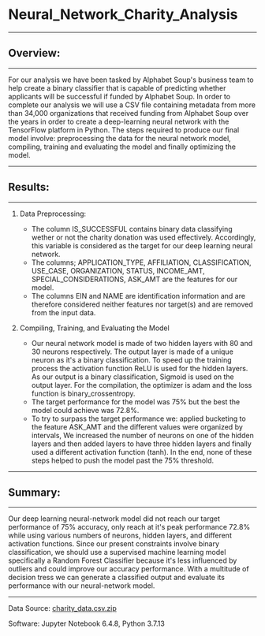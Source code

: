 # Neural_Network_Charity_Analysis
---
## Overview:
---

For our analysis we have been tasked by Alphabet Soup's business team to help create a binary classifier that is capable of predicting whether applicants will be successful if funded by Alphabet Soup. In order to complete our analysis we will use a CSV file containing metadata from more than 34,000 organizations that received funding from Alphabet Soup over the years in order to create a deep-learning neural network with the TensorFlow platform in Python. The steps required to produce our final model involve: preprocessing the data for the neural network model, compiling, training and evaluating the model and finally optimizing the model. 

---
## Results:
---

   1. Data Preprocessing:

      - The column IS_SUCCESSFUL contains binary data classifying wether or not the charity donation was used effectively. Accordingly, this variable is           considered as the target for our deep learning neural network.
      - The columns; APPLICATION_TYPE, AFFILIATION, CLASSIFICATION, USE_CASE, ORGANIZATION, STATUS, INCOME_AMT, SPECIAL_CONSIDERATIONS, ASK_AMT are the             features for our model.
      - The columns EIN and NAME are identification information and are therefore considered neither features nor target(s) and are removed from the input         data.
      
   2. Compiling, Training, and Evaluating the Model
      
      - Our neural network model is made of two hidden layers with 80 and 30 neurons respectively. The output layer is made of a unique neuron as it's a           binary classification. To speed up the training process the activation function ReLU is used for the hidden layers. As our output is a                     binary classification, Sigmoid is used on the output layer. For the compilation, the optimizer is adam and the loss function is                             binary_crossentropy.
      - The target performance for the model was 75% but the best the model could achieve was 72.8%.
      - To try to surpass the target performance we: applied bucketing to the feature ASK_AMT and the different values were organized by intervals, We             increased the number of neurons on one of the hidden layers and then added layers to have three hidden layers and finally used a different                 activation function (tanh). In the end, none of these steps helped to push the model past the 75% threshold.

---
## Summary:
---

Our deep learning neural-network model did not reach our target performance of 75% accuracy, only reach at it's peak performance 72.8% while using various numbers of neurons, hidden layers, and different activation functions. Since our present constraints involve binary classification, we should use a supervised machine learning model specifically a Random Forest Classifier because it's less influenced by outliers and could improve our accuracy performance. With a multitude of decision tress we can generate a classified output and evaluate its performance with our neural-network model.

---

Data Source: [charity_data.csv.zip](https://github.com/DJV7893/Neural_Network_Charity_Analysis/files/9021038/charity_data.csv.zip)

Software: Jupyter Notebook 6.4.8, Python 3.7.13
